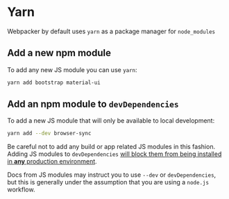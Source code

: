 # Yarn

Webpacker by default uses `yarn` as a package manager for `node_modules`


## Add a new npm module

To add any new JS module you can use `yarn`:

```bash
yarn add bootstrap material-ui
```

## Add an npm module to `devDependencies`
To add a new JS module that will only be available to local development:

```bash
yarn add --dev browser-sync
```

Be careful not to add any build or app related JS modules in this fashion. Adding JS modules to `devDependencies` [will block them from being installed in **any** production environment](https://yarnpkg.com/lang/en/docs/cli/install/#toc-yarn-install-production-true-false).

Docs from JS modules may instruct you to use `--dev` or `devDependencies`, but this is generally under the assumption that you are using a `node.js` workflow.
